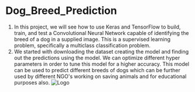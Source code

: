 # Dog_Breed_Prediction
1. In this project, we will see how to use Keras and TensorFlow to build, train, and test a Convolutional Neural Network capable of identifying the breed of a dog in a supplied image. This is a supervised learning problem, specifically a multiclass classification problem.
2. We started with downloading the dataset creating the model and finding out the predictions using the model. We can optimize different hyper parameters in order to tune this model for a higher accuracy. This model can be used to predict different breeds of dogs which can be further used by different NGO's working on saving animals and for educational purposes also.
![Logo](image/result.png)


